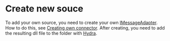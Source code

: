 # Create new souce

To add your own source, you need to create your own [IMessageAdapter](xref:StockSharp.Messages.IMessageAdapter). How to do this, see [Creating own connector](../api/connectors/creating_own_connector.md). After creating, you need to add the resulting dll file to the folder with [Hydra](../hydra.md). 
